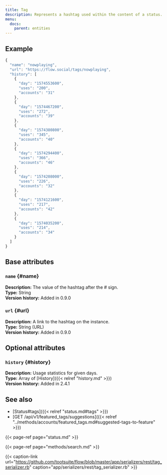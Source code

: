 ```yaml
---
title: Tag
description: Represents a hashtag used within the content of a status.
menu:
  docs:
    parent: entities
---
```


## Example

```javascript
{
  "name": "nowplaying",
  "url": "https://flow.social/tags/nowplaying",
  "history": [
    {
      "day": "1574553600",
      "uses": "200",
      "accounts": "31"
    },
    {
      "day": "1574467200",
      "uses": "272",
      "accounts": "39"
    },
    {
      "day": "1574380800",
      "uses": "345",
      "accounts": "40"
    },
    {
      "day": "1574294400",
      "uses": "366",
      "accounts": "46"
    },
    {
      "day": "1574208000",
      "uses": "226",
      "accounts": "32"
    },
    {
      "day": "1574121600",
      "uses": "217",
      "accounts": "42"
    },
    {
      "day": "1574035200",
      "uses": "214",
      "accounts": "34"
    }
  ]
}
```

## Base attributes

### `name` {#name}

**Description:** The value of the hashtag after the \# sign.\
**Type:** String\
**Version history:** Added in 0.9.0

### `url` {#url}

**Description:** A link to the hashtag on the instance.\
**Type:** String \(URL\)\
**Version history:** Added in 0.9.0

## Optional attributes

### `history` {#history}

**Description:** Usage statistics for given days.\
**Type:** Array of [History]({{< relref "history.md" >}})\
**Version history:** Added in 2.4.1

## See also

* [Status\#tags]({{< relref "status.md#tags" >}})
* [GET /api/v1/featured\_tags/suggestions]({{< relref "../methods/accounts/featured_tags.md#suggested-tags-to-feature" >}})

{{< page-ref page="status.md" >}}

{{< page-ref page="methods/search.md" >}}

{{< caption-link url="https://github.com/tootsuite/flow/blob/master/app/serializers/rest/tag_serializer.rb" caption="app/serializers/rest/tag\_serializer.rb" >}}



